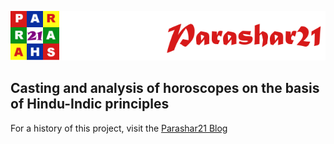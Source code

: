 ![parashar21 banner](/images/p21-header-003.png)<br>
## Casting and analysis of horoscopes on the basis of Hindu-Indic principles
For a history of this project, visit the [Parashar21 Blog](https://parashar21.blogspot.com/)
